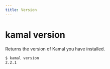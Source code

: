 ```yaml
---
title: Version
---
```


# kamal version

Returns the version of Kamal you have installed.

```bash
$ kamal version
2.2.1
```

